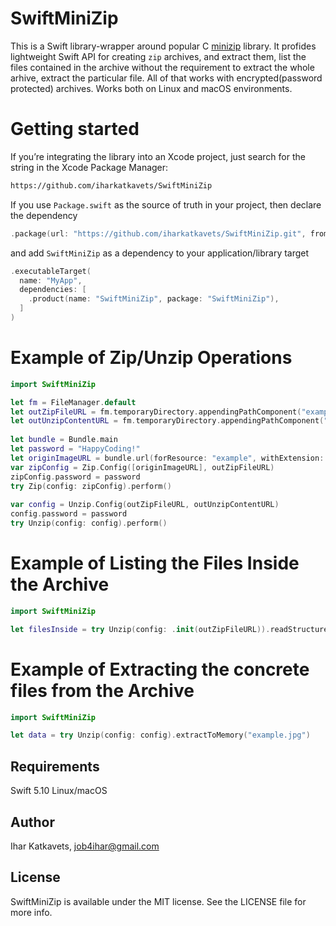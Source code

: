 # SwiftMiniZip

This is a Swift library-wrapper around popular C [minizip](https://github.com/madler/zlib) library. It profides lightweight Swift API for creating `zip` archives, and extract them, list the files contained in the archive without the requirement to extract the whole arhive, extract the particular file. All of that works with encrypted(password protected) archives. Works both on Linux and macOS environments.

# Getting started

If you’re integrating the library into an Xcode project, just search for the string in the Xcode Package Manager:
```bash
https://github.com/iharkatkavets/SwiftMiniZip
```
If you use `Package.swift` as the source of truth in your project, then declare the dependency
```swift
.package(url: "https://github.com/iharkatkavets/SwiftMiniZip.git", from: "1.0.5"),
```
and add `SwiftMiniZip` as a dependency to your application/library target
```swift
.executableTarget(
  name: "MyApp",
  dependencies: [
    .product(name: "SwiftMiniZip", package: "SwiftMiniZip"),
  ]
)
```

# Example of Zip/Unzip Operations
```swift
import SwiftMiniZip

let fm = FileManager.default
let outZipFileURL = fm.temporaryDirectory.appendingPathComponent("example.zip")
let outUnzipContentURL = fm.temporaryDirectory.appendingPathComponent("unzip_example.jpg")
            
let bundle = Bundle.main
let password = "HappyCoding!"
let originImageURL = bundle.url(forResource: "example", withExtension: "jpg")!
var zipConfig = Zip.Config([originImageURL], outZipFileURL)
zipConfig.password = password
try Zip(config: zipConfig).perform()
            
var config = Unzip.Config(outZipFileURL, outUnzipContentURL)
config.password = password
try Unzip(config: config).perform()
```

# Example of Listing the Files Inside the Archive
```swift
import SwiftMiniZip

let filesInside = try Unzip(config: .init(outZipFileURL)).readStructure()
```

# Example of Extracting the concrete files from the Archive
```swift
import SwiftMiniZip

let data = try Unzip(config: config).extractToMemory("example.jpg")
```


## Requirements
Swift 5.10
Linux/macOS

## Author
Ihar Katkavets, job4ihar@gmail.com

## License
SwiftMiniZip is available under the MIT license. See the LICENSE file for more info.
